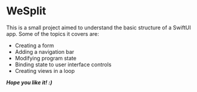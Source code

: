 # WeSplit

<p>
This is a small project aimed to understand the basic structure of a SwiftUI app.
Some of the topics it covers are:
</p>

- Creating a form
- Adding a navigation bar
- Modifying program state
- Binding state to user interface controls
- Creating views in a loop

***Hope you like it! :)***
